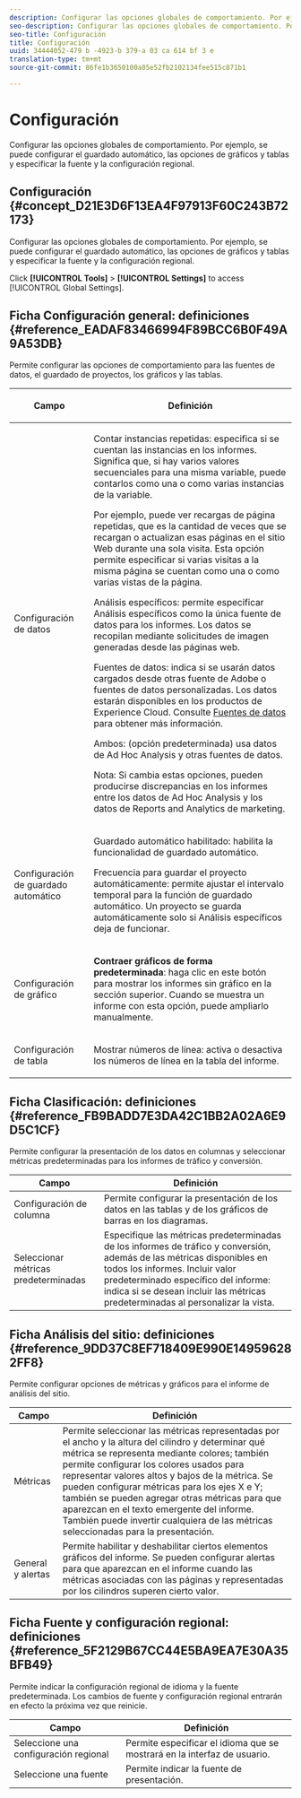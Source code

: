 ```yaml
---
description: Configurar las opciones globales de comportamiento. Por ejemplo, se puede configurar el guardado automático, las opciones de gráficos y tablas y especificar la fuente y la configuración regional.
seo-description: Configurar las opciones globales de comportamiento. Por ejemplo, se puede configurar el guardado automático, las opciones de gráficos y tablas y especificar la fuente y la configuración regional.
seo-title: Configuración
title: Configuración
uuid: 34444052-479 b -4923-b 379-a 03 ca 614 bf 3 e
translation-type: tm+mt
source-git-commit: 86fe1b3650100a05e52fb2102134fee515c871b1

---
```



# Configuración

Configurar las opciones globales de comportamiento. Por ejemplo, se puede configurar el guardado automático, las opciones de gráficos y tablas y especificar la fuente y la configuración regional.

## Configuración {#concept_D21E3D6F13EA4F97913F60C243B72173}

Configurar las opciones globales de comportamiento. Por ejemplo, se puede configurar el guardado automático, las opciones de gráficos y tablas y especificar la fuente y la configuración regional.

Click **[!UICONTROL Tools]** &gt; **[!UICONTROL Settings]** to access [!UICONTROL Global Settings].

## Ficha Configuración general: definiciones {#reference_EADAF83466994F89BCC6B0F49A9A53DB}

Permite configurar las opciones de comportamiento para las fuentes de datos, el guardado de proyectos, los gráficos y las tablas.

<!-- 

r_dsc_general_settings.xml

 -->

<table id="table_C18A0F1C9E214EB585A29801BA2400F8"> 
 <thead> 
  <tr> 
   <th colname="col1" class="entry"> <p>Campo </p> </th> 
   <th colname="col2" class="entry"> <p>Definición </p> </th> 
  </tr> 
 </thead>
 <tbody> 
  <tr> 
   <td colname="col1"> <p> Configuración de datos </p> </td> 
   <td colname="col2"> <p> <span class="uicontrol"> Contar instancias repetidas</span>: especifica si se cuentan las instancias en los informes. Significa que, si hay varios valores secuenciales para una misma variable, puede contarlos como una o como varias instancias de la variable. </p> <p>Por ejemplo, puede ver recargas de página repetidas, que es la cantidad de veces que se recargan o actualizan esas páginas en el sitio Web durante una sola visita. Esta opción permite especificar si varias visitas a la misma página se cuentan como una o como varias vistas de la página. </p> <p> <span class="uicontrol"> <span class="keyword"> Análisis específicos</span></span>: permite especificar <span class="keyword">Análisis específicos</span> como la única fuente de datos para los informes. Los datos se recopilan mediante solicitudes de imagen generadas desde las páginas web. </p> <p> <span class="uicontrol"><span class="keyword">Fuentes de datos</span></span>: indica si se usarán datos cargados desde otras fuente de Adobe o fuentes de datos personalizadas. Los datos estarán disponibles en los productos de <span class="keyword">Experience Cloud</span>. Consulte <a href="https://marketing.adobe.com/resources/help/en_US/sc/datasources/index.html" scope="external" format="html">Fuentes de datos</a> para obtener más información. </p> <p> <span class="uicontrol"> Ambos</span>: (opción predeterminada) usa datos de <span class="keyword">Ad Hoc Analysis</span> y otras fuentes de datos. </p> <p>Nota: Si cambia estas opciones, pueden producirse discrepancias en los informes entre los datos de <span class="keyword">Ad Hoc Analysis</span> y los <span class="keyword">datos de Reports and Analytics de marketing.</span> </p> </td> 
  </tr> 
  <tr> 
   <td colname="col1"> <p> Configuración de guardado automático </p> </td> 
   <td colname="col2"> <p> <span class="uicontrol"> Guardado automático habilitado</span>: habilita la funcionalidad de guardado automático. </p> <p> <span class="uicontrol"> Frecuencia para guardar el proyecto automáticamente</span>: permite ajustar el intervalo temporal para la función de guardado automático. Un proyecto se guarda automáticamente solo si Análisis específicos deja de funcionar. </p> </td> 
  </tr> 
  <tr> 
   <td colname="col1"> <p> Configuración de gráfico </p> </td> 
   <td colname="col2"> <p><b>Contraer gráficos de forma predeterminada</b>: haga clic en este botón para mostrar los informes sin gráfico en la sección superior. Cuando se muestra un informe con esta opción, puede ampliarlo manualmente. </p> </td> 
  </tr> 
  <tr> 
   <td colname="col1"> <p> Configuración de tabla </p> </td> 
   <td colname="col2"> <p> <span class="uicontrol"> Mostrar números de línea</span>: activa o desactiva los números de línea en la tabla del informe. </p> </td> 
  </tr> 
 </tbody> 
</table>

## Ficha Clasificación: definiciones {#reference_FB9BADD7E3DA42C1BB2A02A6E9D5C1CF}

Permite configurar la presentación de los datos en columnas y seleccionar métricas predeterminadas para los informes de tráfico y conversión.

<!-- 

r_dsc_ranked_tab.xml

 -->

| Campo | Definición |
|--- |--- |
| Configuración de columna | Permite configurar la presentación de los datos en las tablas y de los gráficos de barras en los diagramas. |
| Seleccionar métricas predeterminadas | Especifique las métricas predeterminadas de los informes de tráfico y conversión, además de las métricas disponibles en todos los informes.    Incluir valor predeterminado específico del informe: indica si se desean incluir las métricas predeterminadas al personalizar la vista. |

## Ficha Análisis del sitio: definiciones {#reference_9DD37C8EF718409E990E149596282FF8}

Permite configurar opciones de métricas y gráficos para el informe de análisis del sitio.

<!-- 

r_dsc_site_analysis_tab.xml

 -->

| Campo | Definición |
|--- |--- |
| Métricas | Permite seleccionar las métricas representadas por el ancho y la altura del cilindro y determinar qué métrica se representa mediante colores; también permite configurar los colores usados para representar valores altos y bajos de la métrica. Se pueden configurar métricas para los ejes X e Y; también se pueden agregar otras métricas para que aparezcan en el texto emergente del informe. También puede invertir cualquiera de las métricas seleccionadas para la presentación. |
| General y alertas | Permite habilitar y deshabilitar ciertos elementos gráficos del informe. Se pueden configurar alertas para que aparezcan en el informe cuando las métricas asociadas con las páginas y representadas por los cilindros superen cierto valor. |

## Ficha Fuente y configuración regional: definiciones {#reference_5F2129B67CC44E5BA9EA7E30A35BFB49}

Permite indicar la configuración regional de idioma y la fuente predeterminada. Los cambios de fuente y configuración regional entrarán en efecto la próxima vez que reinicie.

<!-- 

r_dsc_font_locale.xml

 -->

| Campo | Definición |
|--- |--- |
| Seleccione una configuración regional | Permite especificar el idioma que se mostrará en la interfaz de usuario. |
| Seleccione una fuente | Permite indicar la fuente de presentación. |